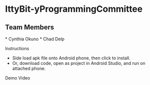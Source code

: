 # IttyBit-yProgrammingCommittee

<h2>Team Members</h2>
* Cynthia Okuno
* Chad Delp

<a name="instructions"></a>Instructions
* Side load apk file onto Android phone, then click to install.
* Or, download code, open as project in Android Studio, and run on attached phone.

<a name="demo-video"></a>Demo Video
<insert link>

